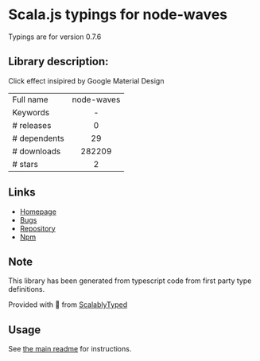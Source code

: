 
# Scala.js typings for node-waves

Typings are for version 0.7.6

## Library description:
Click effect insipired by Google Material Design

|                    |                 |
| ------------------ | :-------------: |
| Full name          | node-waves |
| Keywords           | - |
| # releases         | 0 |
| # dependents       | 29 |
| # downloads        | 282209 |
| # stars            | 2 |

## Links
- [Homepage](http://fian.my.id/Waves)
- [Bugs](https://github.com/fians/Waves/issues)
- [Repository](https://github.com/fians/Waves)
- [Npm](https://www.npmjs.com/package/node-waves)
    


## Note
This library has been generated from typescript code from first party type definitions.

Provided with :purple_heart: from [ScalablyTyped](https://github.com/oyvindberg/ScalablyTyped)

## Usage
See [the main readme](../../readme.md) for instructions.


